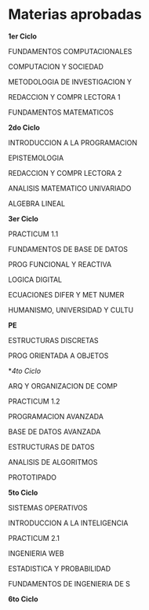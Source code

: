 Materias aprobadas 
=======================

**1er Ciclo**

FUNDAMENTOS COMPUTACIONALES	

COMPUTACION Y SOCIEDAD	

METODOLOGIA DE INVESTIGACION Y	

REDACCION Y COMPR LECTORA 1	

FUNDAMENTOS MATEMATICOS	

**2do Ciclo**

INTRODUCCION A LA PROGRAMACION	

EPISTEMOLOGIA

REDACCION Y COMPR LECTORA 2	

ANALISIS MATEMATICO UNIVARIADO	

ALGEBRA LINEAL	

**3er Ciclo**

PRACTICUM 1.1	

FUNDAMENTOS DE BASE DE DATOS	

PROG FUNCIONAL Y REACTIVA	

LOGICA DIGITAL	

ECUACIONES DIFER Y MET NUMER	

HUMANISMO, UNIVERSIDAD Y CULTU	


**PE**

ESTRUCTURAS DISCRETAS	

PROG ORIENTADA A OBJETOS	

**4to Ciclo*

ARQ Y ORGANIZACION DE COMP	

PRACTICUM 1.2	

PROGRAMACION AVANZADA	

BASE DE DATOS AVANZADA	

ESTRUCTURAS DE DATOS	

ANALISIS DE ALGORITMOS	

PROTOTIPADO	

**5to Ciclo**

SISTEMAS OPERATIVOS	

INTRODUCCION A LA INTELIGENCIA	

PRACTICUM 2.1	

INGENIERIA WEB	

ESTADISTICA Y PROBABILIDAD	

FUNDAMENTOS DE INGENIERIA DE S	

**6to Ciclo**


